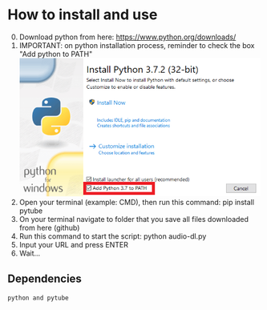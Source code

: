 # How to install and use

0. Download python from here: https://www.python.org/downloads/
1. IMPORTANT: on python installation process, reminder to check the box "Add python to PATH"
![](pythonPath.png)
2. Open your terminal (example: CMD), then run this command: pip install pytube
3. On your terminal navigate to folder that you save all files downloaded from here (github)
4. Run this command to start the script: python audio-dl.py
5. Input your URL and press ENTER
6. Wait...

## Dependencies
``` bash
python and pytube
```
